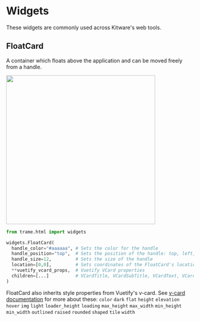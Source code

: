 # Widgets
These widgets are commonly used across Kitware's web tools.

## FloatCard
A container which floats above the application and can be moved freely from a handle.

<img src="./module-widgets-floatcard.gif" width="400px"/>

```python
from trame.html import widgets

widgets.FloatCard(
  handle_color="#aaaaaa", # Sets the color for the handle 
  handle_position="top",  # Sets the position of the handle: top, left, right, or bottom
  handle_size=12,         # Sets the size of the handle 
  location=[0,0],         # Sets coordinates of the FloatCard's location on the page 
  **vuetify_vcard_props,  # Vuetify VCard properties
  children=[...]          # VCardTitle, VCardSubTitle, VCardText, VCardActions...
)
```

FloatCard also inherits style properties from Vuetify's v-card. See [v-card documentation](https://vuetifyjs.com/en/api/v-card/#props) for more about these: `color` `dark` `flat` `height` `elevation` `hover` `img` `light` `loader_height` `loading` `max_height` `max_width` `min_height` `min_width` `outlined` `raised` `rounded` `shaped` `tile` `width` 

<!--
# GitTree
A component to visualize a git repository.

## Parameters
#### `sources`
#### `actives`
#### `active_background`
#### `delta_x`
#### `delta_y`
#### `font_size`
#### `margin`
#### `multiselect`
#### `offset`
#### `palette`
#### `radius`
#### `root_id`
#### `stroke`
#### `width`
#### `active_circle_stroke_color`
#### `not_visible_circle_fill_color`
#### `text_color`
#### `text_weight`

[ ...example ]

# ListBrowser
A component to browse a list.
## Parameters
    m_widgets: widgets
#### `path_icon`
#### `path_selected_icon`
#### `filter_icon`
#### `filter`
#### `path`
#### `list`

[ ...example ]
-->
